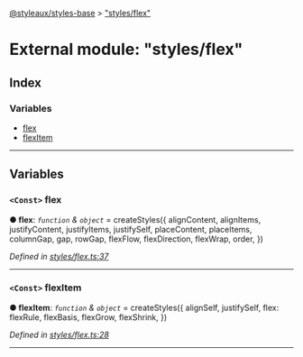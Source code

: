 [@styleaux/styles-base](../README.md) > ["styles/flex"](../modules/_styles_flex_.md)

# External module: "styles/flex"

## Index

### Variables

* [flex](_styles_flex_.md#flex)
* [flexItem](_styles_flex_.md#flexitem)

---

## Variables

<a id="flex"></a>

### `<Const>` flex

**● flex**: *`function` & `object`* =  createStyles({
  alignContent,
  alignItems,
  justifyContent,
  justifyItems,
  justifySelf,
  placeContent,
  placeItems,
  columnGap,
  gap,
  rowGap,
  flexFlow,
  flexDirection,
  flexWrap,
  order,
})

*Defined in [styles/flex.ts:37](https://github.com/JoshRosenstein/styleaux/blob/d996b95/packages/styleaux-styles-base/src/styles/flex.ts#L37)*

___
<a id="flexitem"></a>

### `<Const>` flexItem

**● flexItem**: *`function` & `object`* =  createStyles({
  alignSelf,
  justifySelf,
  flex: flexRule,
  flexBasis,
  flexGrow,
  flexShrink,
})

*Defined in [styles/flex.ts:28](https://github.com/JoshRosenstein/styleaux/blob/d996b95/packages/styleaux-styles-base/src/styles/flex.ts#L28)*

___

